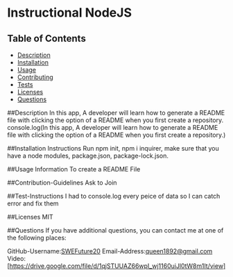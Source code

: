 
  # Instructional NodeJS

  ## Table of Contents
  - [Description](#description)
  - [Installation](#installation)
  - [Usage](#usage)
  - [Contributing](#contributing) 
  - [Tests](#tests)
  - [Licenses](#licenses)
  - [Questions](#questions) 

  ##Description
  In this app, A developer will learn how to generate a README file with clicking the option of a README when you first create a repository.
  console.log(In this app, A developer will learn how to generate a README file with clicking the option of a README when you first create a repository.)
  
  ##Installation Instructions
  Run npm init, npm i inquirer, make sure that you have a node modules, package.json, package-lock.json.

  ##Usage Information
  To create a README File

  ##Contribution-Guidelines
  Ask to Join

  ##Test-Instructions
  I had to console.log every peice of data so I can catch error and fix them

  ##Licenses
  MIT

  ##Questions
  If you have additional questions, you can contact me at one of the following places:

  GitHub-Username:[SWEFuture20](https://github.com/SWEFuture20)
  Email-Address:[queen1892@gmail.com](https://github.com/SWEFuture20)
  Video:[https://drive.google.com/file/d/1qjSTUUAZ66wpI_wj1160uiJl0tW8m1It/view]
  

